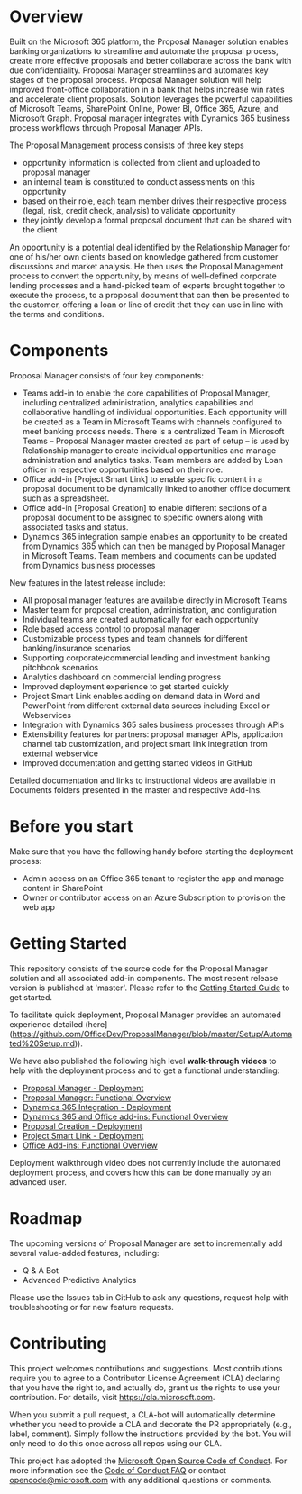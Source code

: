 # Overview
Built on the Microsoft 365 platform, the Proposal Manager solution enables banking organizations to streamline and automate the proposal process, create more effective proposals and better collaborate across the bank with due confidentiality. Proposal Manager streamlines and automates key stages of the proposal process. Proposal Manager solution will help improved front-office collaboration in a bank that helps increase win rates and accelerate client proposals. Solution leverages the powerful capabilities of Microsoft Teams, SharePoint Online, Power BI, Office 365, Azure, and Microsoft Graph.  Proposal manager integrates with Dynamics 365 business process workflows through Proposal Manager APIs.  

The Proposal Management process consists of three key steps 
  - opportunity information is collected from client and uploaded to proposal manager 
  - an internal team is constituted to conduct assessments on this opportunity
  - based on their role, each team member drives their respective process (legal, risk, credit check, analysis) to validate opportunity 
  - they jointly develop a formal proposal document that can be shared with the client
  
An opportunity is a potential deal identified by the Relationship Manager for one of his/her own clients based on knowledge gathered from customer discussions and market analysis. He then uses the Proposal Management process to convert the opportunity, by means of well-defined corporate lending processes and a hand-picked team of experts brought together to execute the process, to a proposal document that can then be presented to the customer, offering a loan or line of credit that they can use in line with the terms and conditions.

# Components
Proposal Manager consists of four key components:
  - Teams add-in to enable the core capabilities of Proposal Manager, including centralized administration, analytics capabilities and collaborative handling of individual opportunities. Each opportunity will be created as a Team in Microsoft Teams with channels configured to meet banking process needs. There is a centralized Team in Microsoft Teams – Proposal Manager master created as part of setup – is used by Relationship manager to create individual opportunities and manage administration and analytics tasks. Team members are added by Loan officer in respective opportunities based on their role.
  - Office add-in [Project Smart Link] to enable specific content in a proposal document to be dynamically linked to another office document such as a spreadsheet. 
  - Office add-in [Proposal Creation] to enable different sections of a proposal document to be assigned to specific owners along with associated tasks and status. 
  - Dynamics 365 integration sample enables an opportunity to be created from Dynamics 365 which can then be managed by Proposal Manager in Microsoft Teams. Team members and documents can be updated from Dynamics business processes

New features in the latest release include:
  - All proposal manager features are available directly in Microsoft Teams 
  - Master team for proposal creation, administration, and configuration 
  - Individual teams are created automatically for each opportunity 
  -	Role based access control to proposal manager
  -	Customizable process types and team channels for different banking/insurance scenarios 
  - Supporting corporate/commercial lending and investment banking pitchbook scenarios
  - Analytics dashboard on commercial lending progress
  - Improved deployment experience to get started quickly 
  - Project Smart Link enables adding on demand data in Word and PowerPoint from different external data sources including Excel or Webservices
  - Integration with Dynamics 365 sales business processes through APIs 
  - Extensibility features for partners: proposal manager APIs, application channel tab customization, and project smart link integration from external webservice
  - Improved documentation and getting started videos in GitHub
 
Detailed documentation and links to instructional videos are available in Documents folders presented in the master and respective Add-Ins. 

# Before you start
Make sure that you have the following handy before starting the deployment process:
  - Admin access on an Office 365 tenant to register the app and manage content in SharePoint
  - Owner or contributor access on an Azure Subscription to provision the web app

# Getting Started
This repository consists of the source code for the Proposal Manager solution and all associated add-in components. The most recent release version is published at 'master'. Please refer to the [Getting Started Guide](https://github.com/OfficeDev/ProposalManager/blob/master/Documents/Proposal_Manager_Getting_Started_Guide.docx) to get started.

To facilitate quick deployment, Proposal Manager provides an automated experience detailed (here](https://github.com/OfficeDev/ProposalManager/blob/master/Setup/Automated%20Setup.md)).

We have also published the following high level **walk-through videos** to help with the deployment process and to get a functional understanding:
  - [Proposal Manager - Deployment](https://youtu.be/mlmzLMFDxcQ)
  - [Proposal Manager: Functional Overview](https://youtu.be/lNjG9e9U0p0)
  - [Dynamics 365 Integration - Deployment](https://youtu.be/hblz_GK8VNs)
  - [Dynamics 365 and Office add-ins: Functional Overview](https://youtu.be/cQfYfxT5a-I)
  - [Proposal Creation - Deployment](https://youtu.be/8AuPEAb-Trg)
  - [Project Smart Link - Deployment](https://youtu.be/qNlUlCwKcto)
  - [Office Add-ins: Functional Overview](https://youtu.be/hy5TLFVum1E)

Deployment walkthrough video does not currently include the automated deployment process, and covers how this can be done manually by an advanced user.

# Roadmap
The upcoming versions of Proposal Manager are set to incrementally add several value-added features, including:
  - Q & A Bot
  - Advanced Predictive Analytics
 
 
Please use the Issues tab in GitHub to ask any questions, request help with troubleshooting or for new feature requests. 
# Contributing

This project welcomes contributions and suggestions.  Most contributions require you to agree to a Contributor License Agreement (CLA) declaring that you have the right to, and actually do, grant us the rights to use your contribution. For details, visit https://cla.microsoft.com.

When you submit a pull request, a CLA-bot will automatically determine whether you need to provide a CLA and decorate the PR appropriately (e.g., label, comment). Simply follow the instructions provided by the bot. You will only need to do this once across all repos using our CLA.

This project has adopted the [Microsoft Open Source Code of Conduct](https://opensource.microsoft.com/codeofconduct/). For more information see the [Code of Conduct FAQ](https://opensource.microsoft.com/codeofconduct/faq/) or contact [opencode@microsoft.com](mailto:opencode@microsoft.com) with any additional questions or comments.